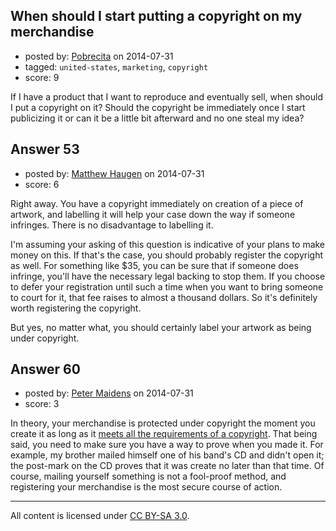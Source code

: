 ## When should I start putting a copyright on my merchandise

- posted by: [Pobrecita](https://stackexchange.com/users/4602030/pobrecita) on 2014-07-31
- tagged: `united-states`, `marketing`, `copyright`
- score: 9

If I have a product that I want to reproduce and eventually sell, when should I put a copyright on it? Should the copyright be immediately once I start publicizing it or can it be a little bit afterward and no one steal my idea?


## Answer 53

- posted by: [Matthew Haugen](https://stackexchange.com/users/1325646/matthew-haugen) on 2014-07-31
- score: 6

Right away. You have a copyright immediately on creation of a piece of artwork, and labelling it will help your case down the way if someone infringes. There is no disadvantage to labelling it.

I'm assuming your asking of this question is indicative of your plans to make money on this. If that's the case, you should probably register the copyright as well. For something like $35, you can be sure that if someone does infringe, you'll have the necessary legal backing to stop them. If you choose to defer your registration until such a time when you want to bring someone to court for it, that fee raises to almost a thousand dollars. So it's definitely worth registering the copyright.

But yes, no matter what, you should certainly label your artwork as being under copyright.


## Answer 60

- posted by: [Peter Maidens](https://stackexchange.com/users/4637522/peter-maidens) on 2014-07-31
- score: 3

In theory, your merchandise is protected under copyright the moment you create it as long as it [meets all the requirements of a copyright](http://www.geom.uiuc.edu/events/courses/1996/cmwh/Copyright/c_protects.html). That being said, you need to make sure you have a way to prove when you made it. For example, my brother mailed himself one of his band's CD and didn't open it; the post-mark on the CD proves that it was create no later than that time. Of course, mailing yourself something is not a fool-proof method, and registering your merchandise is the most secure course of action.



---

All content is licensed under [CC BY-SA 3.0](https://creativecommons.org/licenses/by-sa/3.0/).
